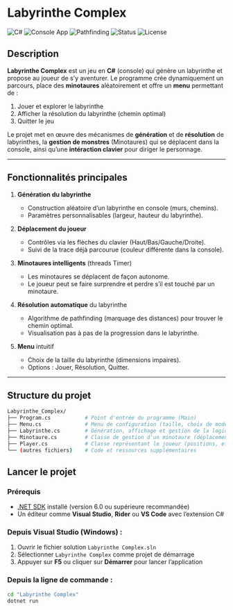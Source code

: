 # Labyrinthe Complex

![C#](https://img.shields.io/badge/language-C%23-239120?logo=c-sharp&logoColor=white)
![Console App](https://img.shields.io/badge/type-console-lightgrey)
![Pathfinding](https://img.shields.io/badge/feature-pathfinding-blue)
![Status](https://img.shields.io/badge/status-stable-success)
![License](https://img.shields.io/badge/license-MIT-green)

## Description

**Labyrinthe Complex** est un jeu en **C#** (console) qui génère un labyrinthe et propose au joueur de s’y aventurer. Le programme crée dynamiquement un parcours, place des **minotaures** aléatoirement et offre un **menu** permettant de :
1. Jouer et explorer le labyrinthe
2. Afficher la résolution du labyrinthe (chemin optimal)
3. Quitter le jeu

Le projet met en œuvre des mécanismes de **génération** et de **résolution** de labyrinthes, la **gestion de monstres** (Minotaures) qui se déplacent dans la console, ainsi qu’une **intéraction clavier** pour diriger le personnage.

---

## Fonctionnalités principales

1. **Génération du labyrinthe**
   - Construction aléatoire d’un labyrinthe en console (murs, chemins).
   - Paramètres personnalisables (largeur, hauteur du labyrinthe).

2. **Déplacement du joueur**
   - Contrôles via les flèches du clavier (Haut/Bas/Gauche/Droite).
   - Suivi de la trace déjà parcourue (couleur différente dans la console).

3. **Minotaures intelligents** (threads Timer)
   - Les minotaures se déplacent de façon autonome.
   - Le joueur peut se faire surprendre et perdre s’il est touché par un minotaure.

4. **Résolution automatique** du labyrinthe
   - Algorithme de pathfinding (marquage des distances) pour trouver le chemin optimal.
   - Visualisation pas à pas de la progression dans le labyrinthe.

5. **Menu** intuitif
   - Choix de la taille du labyrinthe (dimensions impaires).
   - Options : Jouer, Résolution, Quitter.

---

## Structure du projet

```bash
Labyrinthe_Complex/
├── Program.cs           # Point d'entrée du programme (Main)
├── Menu.cs              # Menu de configuration (taille, choix de mode)
├── Labyrinthe.cs        # Génération, affichage et gestion de la logique du labyrinthe
├── Minotaure.cs         # Classe de gestion d'un minotaure (déplacement, collisions)
├── Player.cs            # Classe représentant le joueur (positions, etc.)
└── (autres fichiers)    # Code et ressources supplémentaires
```

## Lancer le projet

### Prérequis
- [.NET SDK](https://dotnet.microsoft.com/download) installé (version 6.0 ou supérieure recommandée)
- Un éditeur comme **Visual Studio**, **Rider** ou **VS Code** avec l’extension C#

### Depuis Visual Studio (Windows) :
1. Ouvrir le fichier solution `Labyrinthe Complex.sln`
2. Sélectionner `Labyrinthe Complex` comme projet de démarrage
3. Appuyer sur **F5** ou cliquer sur **Démarrer** pour lancer l’application

### Depuis la ligne de commande :
```bash
cd "Labyrinthe Complex"
dotnet run
```
